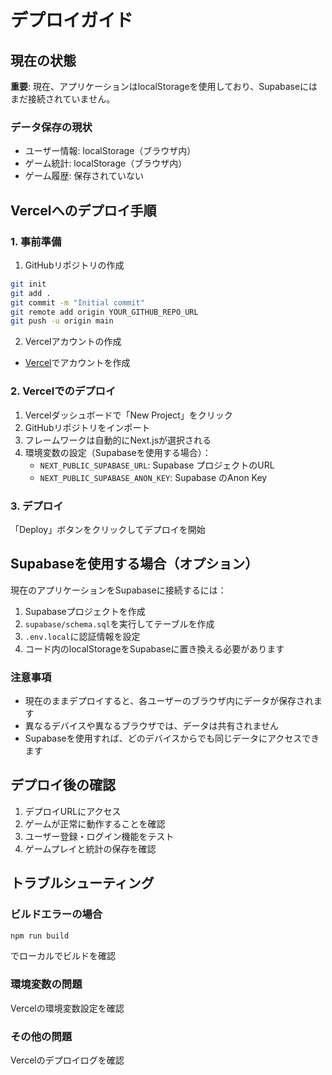 # デプロイガイド

## 現在の状態

**重要**: 現在、アプリケーションはlocalStorageを使用しており、Supabaseにはまだ接続されていません。

### データ保存の現状
- ユーザー情報: localStorage（ブラウザ内）
- ゲーム統計: localStorage（ブラウザ内）
- ゲーム履歴: 保存されていない

## Vercelへのデプロイ手順

### 1. 事前準備

1. GitHubリポジトリの作成
```bash
git init
git add .
git commit -m "Initial commit"
git remote add origin YOUR_GITHUB_REPO_URL
git push -u origin main
```

2. Vercelアカウントの作成
- [Vercel](https://vercel.com)でアカウントを作成

### 2. Vercelでのデプロイ

1. Vercelダッシュボードで「New Project」をクリック
2. GitHubリポジトリをインポート
3. フレームワークは自動的にNext.jsが選択される
4. 環境変数の設定（Supabaseを使用する場合）：
   - `NEXT_PUBLIC_SUPABASE_URL`: Supabase プロジェクトのURL
   - `NEXT_PUBLIC_SUPABASE_ANON_KEY`: Supabase のAnon Key

### 3. デプロイ

「Deploy」ボタンをクリックしてデプロイを開始

## Supabaseを使用する場合（オプション）

現在のアプリケーションをSupabaseに接続するには：

1. Supabaseプロジェクトを作成
2. `supabase/schema.sql`を実行してテーブルを作成
3. `.env.local`に認証情報を設定
4. コード内のlocalStorageをSupabaseに置き換える必要があります

### 注意事項

- 現在のままデプロイすると、各ユーザーのブラウザ内にデータが保存されます
- 異なるデバイスや異なるブラウザでは、データは共有されません
- Supabaseを使用すれば、どのデバイスからでも同じデータにアクセスできます

## デプロイ後の確認

1. デプロイURLにアクセス
2. ゲームが正常に動作することを確認
3. ユーザー登録・ログイン機能をテスト
4. ゲームプレイと統計の保存を確認

## トラブルシューティング

### ビルドエラーの場合
```bash
npm run build
```
でローカルでビルドを確認

### 環境変数の問題
Vercelの環境変数設定を確認

### その他の問題
Vercelのデプロイログを確認